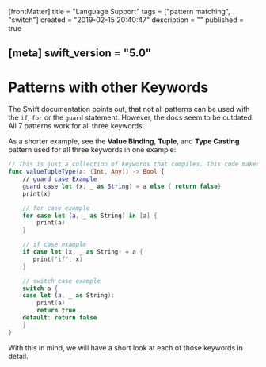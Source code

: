 [frontMatter]
title = "Language Support"
tags = ["pattern matching", "switch"]
created = "2019-02-15 20:40:47"
description = ""
published = true

[meta]
swift_version = "5.0"
---

# Patterns with other Keywords

The Swift documentation points out, that not all patterns can be used
with the `if`, `for` or the `guard` statement. However, the docs seem to
be outdated. All 7 patterns work for all three keywords.

As a shorter example, see the **Value Binding**, **Tuple**, and **Type
Casting** pattern used for all three keywords in one example:

``` Swift
// This is just a collection of keywords that compiles. This code makes no sense
func valueTupleType(a: (Int, Any)) -> Bool {
    // guard case Example
    guard case let (x, _ as String) = a else { return false}
    print(x)

    // for case example
    for case let (a, _ as String) in [a] {
        print(a)
    }

    // if case example
    if case let (x, _ as String) = a {
       print("if", x)
    }

    // switch case example
    switch a {
    case let (a, _ as String):
        print(a)
        return true
    default: return false
    }
}
```

With this in mind, we will have a short look at each of those keywords
in detail.
